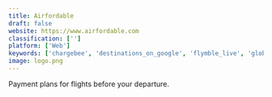 ```yaml
---
title: Airfordable
draft: false 
website: https://www.airfordable.com
classification: ['']
platform: ['Web']
keywords: ['chargebee', 'destinations_on_google', 'flymble_live', 'globewhere', 'insto', 'linkpot', 'linkin.bio_by_later', 'luckytrip', 'recurly', 'sixtripz', 'slimpay', 'square_installments', 'stride_tripfinder', 'stripe_billing', 'tabiko', 'taylor', 'trainaway', 'travel_butler_(ios)', 'vamo', 'youlive_to_travel', 'zabihah']
image: logo.png
---
```

Payment plans for flights before your departure.